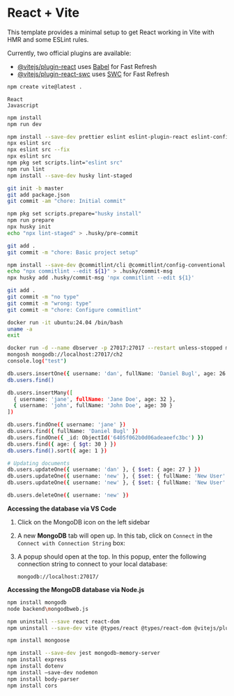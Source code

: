 # React + Vite

This template provides a minimal setup to get React working in Vite with HMR and some ESLint rules.

Currently, two official plugins are available:

- [@vitejs/plugin-react](https://github.com/vitejs/vite-plugin-react/blob/main/packages/plugin-react/README.md) uses [Babel](https://babeljs.io/) for Fast Refresh
- [@vitejs/plugin-react-swc](https://github.com/vitejs/vite-plugin-react-swc) uses [SWC](https://swc.rs/) for Fast Refresh

```sh
npm create vite@latest .
```

```
React
Javascript
```

```sh
npm install
npm run dev

npm install --save-dev prettier eslint eslint-plugin-react eslint-config-prettier eslint-plugin-jsx-a11y
npx eslint src
npx eslint src --fix
npx eslint src
npm pkg set scripts.lint="eslint src"
npm run lint
npm install --save-dev husky lint-staged

git init -b master
git add package.json
git commit -am "chore: Initial commit"

npm pkg set scripts.prepare="husky install"
npm run prepare
npx husky init
echo "npx lint-staged" > .husky/pre-commit

git add .
git commit -m "chore: Basic project setup"

npm install --save-dev @commitlint/cli @commitlint/config-conventional
echo "npx commitlint --edit ${1}" > .husky/commit-msg
npx husky add .husky/commit-msg 'npx commitlint --edit ${1}'

git add .
git commit -m "no type"
git commit -m "wrong: type"
git commit -m "chore: Configure commitlint"
```

```sh
docker run -it ubuntu:24.04 /bin/bash
uname -a
exit

docker run -d --name dbserver -p 27017:27017 --restart unless-stopped mongo:6.0.4
mongosh mongodb://localhost:27017/ch2
console.log("test")

db.users.insertOne({ username: 'dan', fullName: 'Daniel Bugl', age: 26 })
db.users.find()

db.users.insertMany([
  { username: 'jane', fullName: 'Jane Doe', age: 32 },
  { username: 'john', fullName: 'John Doe', age: 30 }
])

db.users.findOne({ username: 'jane' })
db.users.find({ fullName: 'Daniel Bugl' })
db.users.findOne({ _id: ObjectId('6405f062b0d06adeaeefc3bc') })
db.users.find({ age: { $gt: 30 } })
db.users.find().sort({ age: 1 })

# Updating documents
db.users.updateOne({ username: 'dan' }, { $set: { age: 27 } })
db.users.updateOne({ username: 'new' }, { $set: { fullName: 'New User' } })
db.users.updateOne({ username: 'new' }, { $set: { fullName: 'New User' } }, { upsert: true })

db.users.deleteOne({ username: 'new' })
```

**Accessing the database via VS Code**

1. Click on the MongoDB icon on the left sidebar
2. A new **MongoDB** tab will open up. In this tab, click on `Connect` in the `Connect with Connection String` box:
3. A popup should open at the top. In this popup, enter the following connection string to connect to your local database:

   ```
   mongodb://localhost:27017/
   ```

**Accessing the MongoDB database via Node.js**

```sh
npm install mongodb
node backend\mongodbweb.js
```

```sh
npm uninstall --save react react-dom
npm uninstall --save-dev vite @types/react @types/react-dom @vitejs/plugin-react eslint-plugin-jsx-a11y eslint-plugin-react

npm install mongoose
```

```sh
npm install --save-dev jest mongodb-memory-server
npm install express
npm install dotenv
npm install –save-dev nodemon
npm install body-parser
npm install cors
```
